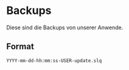 # Backups

Diese sind die Backups von unserer Anwende.

## Format

```
YYYY-mm-dd-hh:mm:ss-USER-update.slq
```
